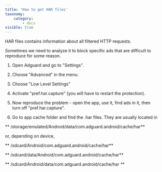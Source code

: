 ```yaml
---
title: 'How to get HAR files'
taxonomy:
    category:
        - docs
visible: true
---
```


HAR files contains information about all filtered HTTP requests.

Sometimes we need to analyze it to block specific ads that are difficult to reproduce for some reason.

1. Open Adguard and go to "Settings".

2. Choose "Advanced" in the menu.

3. Choose "Low Level Settings"

4. Activate "pref.har.capture" (you will have to restart the protection).

5. Now reproduce the problem - open the app, use it, find ads in it, then turn off "pref.har.capture".

6. Go to app cache folder and find the .har files. They are usually located in

  ** /storage/emulated/Android/data/com.adguard.android/cache/har**

   or, depending on device,

  **  /sdcard/Android/com.adguard.android/cache/har**

  **   /sdcard/data/Android/com.adguard.android/cache/har**

  **  /sdcard/Android/data/com.adguard.android/cache/har **

